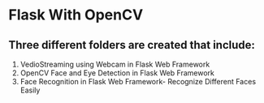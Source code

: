 # Flask With OpenCV

## Three different folders are created that include:

1. VedioStreaming using Webcam in Flask Web Framework
2. OpenCV Face and Eye Detection in Flask Web Framework
3. Face Recognition in Flask Web Framework- Recognize Different Faces Easily
